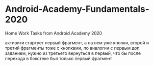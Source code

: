# Android-Academy-Fundamentals-2020
Home Work Tasks from Android Academy 2020

активити стартует первый фрагмент, а на нем уже кнопки, второй и третий фрагменты тоже с кнопками, по аналогии с первым доп заданием, нужно из третьего вернуться в первый, что бы после перехода в бэкстеке был только первый фрагмент
